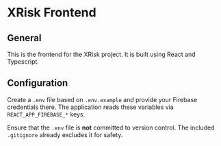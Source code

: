 # XRisk Frontend

## General 
This is the frontend for the XRisk project. It is built using React and Typescript.

## Configuration

Create a `.env` file based on `.env.example` and provide your Firebase credentials there. The application reads these variables via `REACT_APP_FIREBASE_*` keys.

Ensure that the `.env` file is **not** committed to version control. The included `.gitignore` already excludes it for safety.
